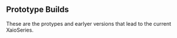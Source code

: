 ## Prototype Builds

These are the protypes and earlyer versions that lead to the current XaioSeries.
